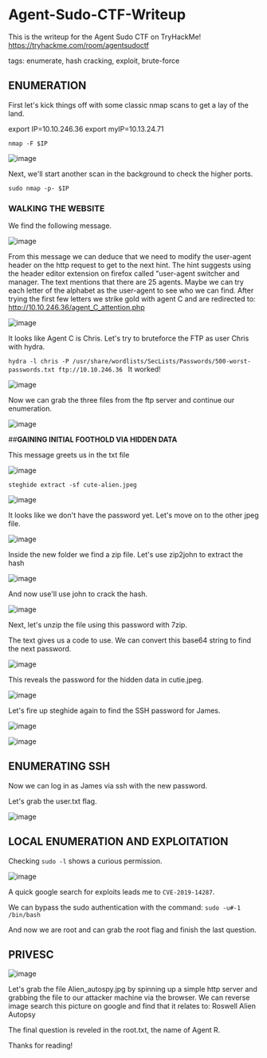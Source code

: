 # Agent-Sudo-CTF-Writeup
This is the writeup for the Agent Sudo CTF on TryHackMe!
https://tryhackme.com/room/agentsudoctf

tags: enumerate, hash cracking, exploit, brute-force


## **ENUMERATION**

First let's kick things off with some classic nmap scans to get a lay of the land.

export IP=10.10.246.36
export myIP=10.13.24.71

`nmap -F $IP`

![image](https://github.com/Benjamin-James-Reitz/Agent-Sudo-CTF-Writeup/assets/97861439/55cd8569-57ae-4ae5-8e5c-d67451f26f67)

Next, we'll start another scan in the background to check the higher ports.

`sudo nmap -p- $IP`

### WALKING THE WEBSITE

We find the following message.

![image](https://github.com/Benjamin-James-Reitz/Agent-Sudo-CTF-Writeup/assets/97861439/eba6986b-8560-42f1-8a74-b726792e9d6f)

From this message we can deduce that we need to modify the user-agent header on the http request to get to the next hint. The hint suggests using the  header editor extension on firefox called "user-agent switcher and manager. The text mentions that there are 25 agents. Maybe we can try each letter of the alphabet as the user-agent to see who we can find. After trying the first few letters we strike gold with agent C and are redirected to: http://10.10.246.36/agent_C_attention.php

![image](https://github.com/Benjamin-James-Reitz/Agent-Sudo-CTF-Writeup/assets/97861439/f7f58772-7666-4edb-8657-d8a07b2639c8)

It looks like Agent C is Chris. Let's try to bruteforce the FTP as user Chris with hydra.

`hydra -l chris -P /usr/share/wordlists/SecLists/Passwords/500-worst-passwords.txt ftp://10.10.246.36
`
It worked! 

![image](https://github.com/Benjamin-James-Reitz/Agent-Sudo-CTF-Writeup/assets/97861439/c7035f3a-0371-4561-b7d7-6154c44a47ed)

Now we can grab the three files from the ftp server and continue our enumeration.

![image](https://github.com/Benjamin-James-Reitz/Agent-Sudo-CTF-Writeup/assets/97861439/33f3d16d-10f9-40c1-84ee-d13efb86db7e)

##**GAINING INITIAL FOOTHOLD VIA HIDDEN DATA**

This message greets us in the txt file

![image](https://github.com/Benjamin-James-Reitz/Agent-Sudo-CTF-Writeup/assets/97861439/00ff7daf-ec6c-47d5-be68-d7912eaf5a00)

`steghide extract -sf cute-alien.jpeg`

![image](https://github.com/Benjamin-James-Reitz/Agent-Sudo-CTF-Writeup/assets/97861439/bad3a9a1-38d6-47e6-9236-947da98af8ab)

It looks like we don't have the password yet. Let's move on to the other jpeg file.

![image](https://github.com/Benjamin-James-Reitz/Agent-Sudo-CTF-Writeup/assets/97861439/f23dee20-e788-47be-82d2-eecd791a51c8)

Inside the new folder we find a zip file. Let's use zip2john to extract the hash

![image](https://github.com/Benjamin-James-Reitz/Agent-Sudo-CTF-Writeup/assets/97861439/53191077-ab2f-4835-a833-bcd08e78311e)

And now use'll use john to crack the hash.

![image](https://github.com/Benjamin-James-Reitz/Agent-Sudo-CTF-Writeup/assets/97861439/28cb7edf-97fb-40ad-83d6-3ab2b61bb2cc)

Next, let's unzip the file using this password with 7zip.

The text gives us a code to use. We can convert this base64 string to find the next password.

![image](https://github.com/Benjamin-James-Reitz/Agent-Sudo-CTF-Writeup/assets/97861439/a4d86607-2b0f-4199-829c-473f7b9ec44e)

This reveals the password for the hidden data in cutie.jpeg.

![image](https://github.com/Benjamin-James-Reitz/Agent-Sudo-CTF-Writeup/assets/97861439/a3ebd2ae-e296-4e72-852a-de524b7956d6)

Let's fire up steghide again to find the SSH password for James.

![image](https://github.com/Benjamin-James-Reitz/Agent-Sudo-CTF-Writeup/assets/97861439/b0cf417d-fd24-4725-8aca-6c295f1534bd)

![image](https://github.com/Benjamin-James-Reitz/Agent-Sudo-CTF-Writeup/assets/97861439/0cbef846-1f86-4df1-a6ff-49432cc4ed9a)

## **ENUMERATING SSH**

Now we can log in as James via ssh with the new password.

Let's grab the user.txt flag.

![image](https://github.com/Benjamin-James-Reitz/Agent-Sudo-CTF-Writeup/assets/97861439/b1aea0f9-2361-4db8-a3cb-7cec40203434)


## **LOCAL ENUMERATION AND EXPLOITATION**

Checking `sudo -l` shows a curious permission.

![image](https://github.com/Benjamin-James-Reitz/Agent-Sudo-CTF-Writeup/assets/97861439/9817d8b4-ff6a-4b30-9cf0-5a3e0f0304dc)

A quick google search for exploits leads me to `CVE-2019-14287`.

We can bypass the sudo authentication with the command:
`sudo -u#-1 /bin/bash`

And now we are root and can grab the root flag and finish the last question.


## **PRIVESC**

![image](https://github.com/Benjamin-James-Reitz/Agent-Sudo-CTF-Writeup/assets/97861439/718e5301-c827-4168-bf8d-d63d7609027b)

Let's grab the file Alien_autospy.jpg by spinning up a simple http server and grabbing the file to our attacker machine via the browser. We can reverse image search this picture on google and find that it relates to: Roswell Alien Autopsy

The final question is reveled in the root.txt, the name of Agent R.

Thanks for reading!

